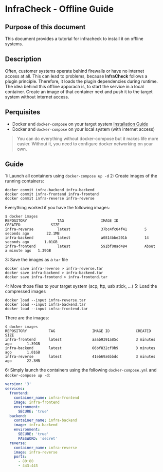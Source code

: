 # InfraCheck - Offline Guide
## Purpose of this document
This document provides a tutorial for infracheck to install it on offline systems.

## Description
Often, customer systems operate behind firewalls or have no internet access at all. 
This can lead to problems, because **InfraCheck** follows a plugin principle. 
Therefore, it loads the plugin dependencies during runtime. 
The idea behind this offline apporach is, to start the service in a local container.
Create an image of that container next and push it to the target system without internet access.

## Perquisites
* Docker and `docker-compose` on your target system [Installation Guide](https://docs.docker.com/get-docker/)
* Docker and `docker-compose` on your local system (with internet access)

> You can do everything without docker-compose but it makes life more easier.
> Without it, you need to configure docker networking on your own.

## Guide
1: Launch all containers using `docker-compose up -d`
2: Create images of the running containers:
```commandline
docker commit infra-backend infra-backend
docker commit infra-frontend infra-frontend
docker commit infra-reverse infra-reverse
```
Everything worked if you have the following images:
```commandline
$ docker images
REPOSITORY              TAG                 IMAGE ID            CREATED              SIZE
infra-reverse           latest              37bc4fc04f41        5 seconds ago        22.1MB
infra-backend           latest              a0814bbe201b        14 seconds ago       1.01GB
infra-frontend          latest              591bf08ad484        About a minute ago   1.39GB
```
3: Save the images as a `tar` file
```commandline
docker save infra-reverse > infra-reverse.tar
docker save infra-backend > infra-backend.tar
docker save infra-frontend > infra-frontend.tar
```
4: Move those files to your target system (scp, ftp, usb stick, ...)
5: Load the compressed images
```commandline
docker load --input infra-reverse.tar
docker load --input infra-backend.tar
docker load --input infra-frontend.tar
```
There are the images:
```commandline
$ docker images
REPOSITORY          TAG                 IMAGE ID            CREATED             SIZE
infra-frontend      latest              aaab9391a85c        3 minutes ago       1.39GB
infra-backend       latest              66bf832cf0b9        3 minutes ago       1.01GB
infra-reverse       latest              41eb69a6bbdc        3 minutes ago       22.3MB
```
6: Simply launch the containers using the following `docker-compose.yml` and `docker-compose up -d`:
```yml
version: '3'
services:
  frontend:
    container_name: infra-frontend
    image: infra-frontend
    environment:
      SECURE: 'true'
  backend:
    container_name: infra-backend
    image: infra-backend
    environment:
      SECURE: 'true'
      PASSWORD: 'secret'
  reverse:
    container_name: infra-reverse
    image: infra-reverse
    ports:
      - 80:80
      - 443:443
```
